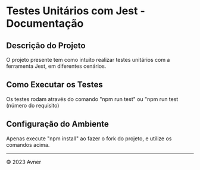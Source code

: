 # Testes Unitários com Jest - Documentação

## Descrição do Projeto
O projeto presente tem como intuito realizar testes unitários com a ferramenta Jest, em diferentes cenários.

## Como Executar os Testes
Os testes rodam através do comando "npm run test" ou "npm run test (número do requisito)

## Configuração do Ambiente
Apenas execute "npm install" ao fazer o fork do projeto, e utilize os comandos acima.

---

&copy; 2023 Avner
